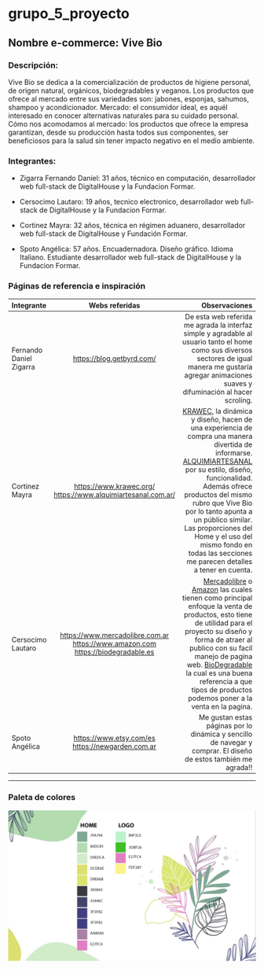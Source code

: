 # grupo_5_proyecto

## Nombre e-commerce: Vive Bio

### Descripción: 
  
  Vive Bio se dedica a la comercialización de productos de higiene personal, de origen natural, orgánicos, biodegradables y veganos. Los productos que ofrece al mercado entre sus variedades son: jabones, esponjas, sahumos, shampoo y acondicionador.
Mercado: el consumidor ideal, es aquél interesado en conocer alternativas naturales para su cuidado personal. 
Cómo nos acomodamos al mercado: los productos que ofrece la empresa garantizan, desde su producción hasta todos sus componentes, ser beneficiosos para la salud sin tener impacto negativo en el medio ambiente.

### Integrantes:

- Zigarra Fernando Daniel: 31 años, técnico en computación, desarrollador web full-stack de DigitalHouse y la Fundacion Formar.

- Cersocimo Lautaro: 19 años, tecnico electronico, desarrollador web full-stack de DigitalHouse y la Fundacion Formar.     

- Cortinez Mayra: 32 años, técnica en régimen aduanero, desarrollador web full-stack de DigitalHouse y Fundación Formar. 

- Spoto Angélica: 57 años. Encuadernadora. Diseño gráfico. Idioma Italiano. Estudiante desarrollador web full-stack de DigitalHouse y la Fundacion Formar.      
<!--

Nombre e-commerce: Vive Bio

<<<<<<< HEADER
Descripción: Vive Bio se dedica a la comercialización de productos de higiene personal, de origen natural, orgánicos, biodegradables y veganos. Los productos que ofrece al mercado entre sus variedades son: jabones, esponjas, sahumos, shampoo y acondicionador. Mercado: el consumidor ideal, es aquél interesado en conocer alternativas naturales para su cuidado personal. Cómo nos acomodamos al mercado: los productos que ofrece la empresa garantizan, desde su producción hasta todos sus componentes, ser beneficiosos para la salud sin tener impacto negativo en el medio ambiente.

Integrantes:

Zigarra Fernando:
Cersocimo Lautaro:
Cortinez Mayra:
Martini Angelika:

Páginas recomendadas:

https://blog.getbyrd.com/, pero con un color más cálido tirando a verdes, no tan sombrío como dicha web. Y dentro de la sección de PRODUCTOS agregar filtros y demás. Como siempre acepto sugerencias! :D Fernando Daniel Zigarra

https://www.krawec.org/ , la dinámica y diseño, hacen de una experiencia de compra una manera divertida de informarse. https://www.alquimiartesanal.com.ar/ por su estilo, diseño, funcionalidad. Además ofrece productos del mismo rubro que Vive Bio por lo tanto apunta a un público similar. Las proporciones del Home y el uso del mismo fondo en todas las secciones me parecen detalles a tener en cuenta. Cortinez Mayra

https://www.mercadolibre.com.ar o https://www.amazon.com las cuales tienen como principal enfoque la venta de productos, esto tiene de utilidad para el proyecto su diseño y forma de atraer al publico con su facil manejo de pagina web.
https://biodegradable.es la cual es una buena referencia a que tipos de productos podemos poner a la venta en la pagina. Cersocimo Lautaro

https://www.etsy.com/es/ Me gusta el diseño de este sitio web. Martini Angelika -->



### Páginas de referencia e inspiración

| Integrante  | Webs referidas | Observaciones |
| :------------ |:---------------:| -----:|
| Fernando Daniel Zigarra | https://blog.getbyrd.com/  | De esta web referida me agrada la interfaz simple y agradable al usuario tanto el home como sus diversos sectores de igual manera me gustaría agregar animaciones suaves y difuminación al hacer scroling. |
| Cortinez Mayra  |https://www.krawec.org/  https://www.alquimiartesanal.com.ar/    | [KRAWEC](https://www.krawec.org/), la dinámica y diseño, hacen de una experiencia de compra una manera divertida de informarse. [ALQUIMIARTESANAL](https://www.alquimiartesanal.com.ar/) por su estilo, diseño, funcionalidad. Además ofrece productos del mismo rubro que Vive Bio por lo tanto apunta a un público similar. Las proporciones del Home y el uso del mismo fondo en todas las secciones me parecen detalles a tener en cuenta. |
| Cersocimo Lautaro |https://www.mercadolibre.com.ar https://www.amazon.com https://biodegradable.es   | [Mercadolibre](https://www.mercadolibre.com.ar/) o [Amazon](https://www.amazon.com/) las cuales tienen como principal enfoque la venta de productos, esto tiene de utilidad para el proyecto su diseño y forma de atraer al publico con su facil manejo de pagina web. [BioDegradable](https://biodegradable.es/) la cual es una buena referencia a que tipos de productos podemos poner a la venta en la pagina. |
| Spoto Angélica | https://www.etsy.com/es  https://newgarden.com.ar | Me gustan estas páginas por lo dinámica y sencillo de navegar y comprar. El diseño de estos también me agrada!!|
                
----

### Paleta de colores

![](wireframes/PaletaDeColores/Paleta_de_Colores.jpeg)

